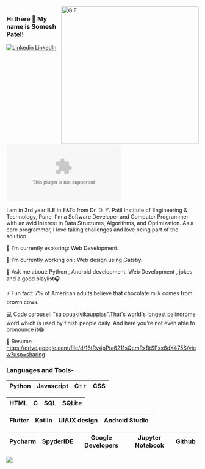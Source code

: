 <img align="right" alt="GIF" src="https://i.imgur.com/9GNZGLH.gif" width="360"/>

### Hi there 👋 My name is Somesh Patel! 

[![Linkedin](https://i.stack.imgur.com/gVE0j.png) LinkedIn](https://www.linkedin.com/in/im-somax/)&nbsp; [![Twitter](https://img.shields.io/twitter/url/https/twitter.com)](https://twitter.com/im_somax) 

<!--
**bhav09/bhav09** is a ✨ _special_ ✨ repository because its `README.md` (this file) appears on your GitHub profile.

Here are some ideas to get you started:

- 🔭 I’m currently working on ...
- 🌱 I’m currently learning ...
- 👯 I’m looking to collaborate on ...
- 🤔 I’m looking for help with ...
- 💬 Ask me about ...
- 📫 How to reach me: ...
- 😄 Pronouns: ...
- ⚡ Fun fact: ...

-->

I am in 3rd year B.E in E&Tc from Dr. D. Y. Patil Institute of Engineering & Technology, Pune. I'm a Software   Developer and Computer Programmer with an avid interest in Data Structures, Algorithms, and Optimization. As a core programmer, I love taking challenges and love being part of the solution. 
 

🌱 I’m currently exploring: Web Development.

🔭 I’m currently working on : Web design using Gatsby.

💬 Ask me about: Python , Android development, Web Development , jokes and a good playlist🎧

⚡ Fun fact: 7% of American adults believe that chocolate milk comes from brown cows.

💻 Code carousel: "saippuakivikauppias".That's world's longest palindrome word which is used by finish people daily. And here you're not even able to pronounce it😂

📄 Resume : https://drive.google.com/file/d/16tRv4pPta6211sQemRxBtSPxx6dX475S/view?usp=sharing

### Languages and Tools-


| Python | Javascript | C++ | CSS |
| :---: | :---: | :---: | :---: |

| HTML | C | SQL | SQLite |
| :---: | :---: | :---: | :---: | 

| Flutter | Kotlin | UI/UX design | Android Studio |
| :---: | :---: | :---: | :---: | 

| Pycharm | SpyderIDE | Google Developers | Jupyter Notebook | Github |
| :---: | :---: | :---: | :---: | :---: |

![](https://github-readme-stats.vercel.app/api?username=im-somax&show_icons=true&line_height=30)

